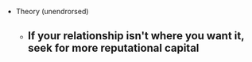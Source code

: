 - Theory (unendrorsed)
	- If your relationship isn't where you want it, seek for more reputational capital
		-